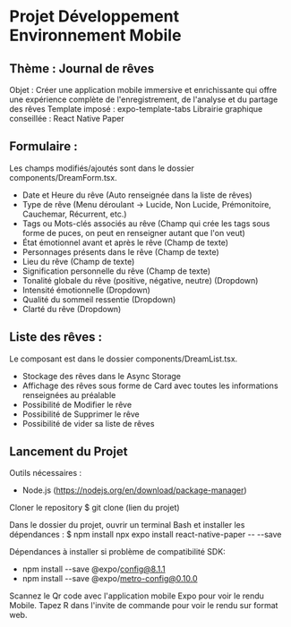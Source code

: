 # Projet Développement Environnement Mobile
## Thème : Journal de rêves
Objet : Créer une application mobile immersive et enrichissante qui offre une expérience complète de l'enregistrement, de l'analyse et du partage des rêves
Template imposé : expo-template-tabs
Librairie graphique conseillée : React Native Paper

## Formulaire : 
Les champs modifiés/ajoutés sont dans le dossier components/DreamForm.tsx.

- Date et Heure du rêve (Auto renseignée dans la liste de rêves)
- Type de rêve (Menu déroulant -> Lucide, Non Lucide, Prémonitoire, Cauchemar, Récurrent, etc.)
- Tags ou Mots-clés associés au rêve (Champ qui crée les tags sous forme de puces, on peut en renseigner autant que l'on veut)
- État émotionnel avant et après le rêve (Champ de texte)
- Personnages présents dans le rêve (Champ de texte)
- Lieu du rêve (Champ de texte)
- Signification personnelle du rêve (Champ de texte)
- Tonalité globale du rêve (positive, négative, neutre) (Dropdown)
- Intensité émotionnelle (Dropdown)
- Qualité du sommeil ressentie (Dropdown)
- Clarté du rêve (Dropdown)

## Liste des rêves : 
Le composant est dans le dossier components/DreamList.tsx.

- Stockage des rêves dans le Async Storage
- Affichage des rêves sous forme de Card avec toutes les informations renseignées au préalable
- Possibilité de Modifier le rêve
- Possibilité de Supprimer le rêve
- Possibilité de vider sa liste de rêves

## Lancement du Projet
Outils nécessaires :
- Node.js (https://nodejs.org/en/download/package-manager)
  
Cloner le repository
$ git clone (lien du projet)

Dans le dossier du projet, ouvrir un terminal Bash et installer les dépendances :
$ npm install
npx expo install react-native-paper -- --save

Dépendances à installer si problème de compatibilité SDK:
- npm install --save @expo/config@8.1.1
- npm install --save @expo/metro-config@0.10.0
  
Scannez le Qr code avec l'application mobile Expo pour voir le rendu Mobile.
Tapez R dans l'invite de commande pour voir le rendu sur format web.




